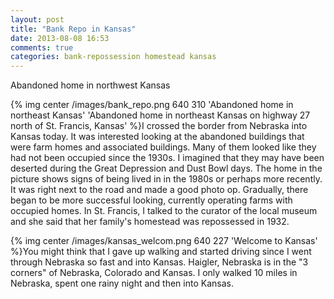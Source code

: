 ```yaml
---
layout: post
title: "Bank Repo in Kansas"
date: 2013-08-08 16:53
comments: true
categories: bank-repossession homestead kansas
---
```

Abandoned home in northwest Kansas

{% img center /images/bank_repo.png 640 310 'Abandoned home in northeast Kansas' 'Abandoned home in northeast Kansas on highway 27 north of St. Francis, Kansas' %}I crossed the border from Nebraska into Kansas today.  It was interested looking at the abandoned buildings that were farm homes and associated buildings.  Many of them looked like they had not been occupied since the 1930s.  I imagined that they may have been deserted during the Great Depression and Dust Bowl days.  The home in the picture shows signs of being lived in in the 1980s or perhaps more recently.  It was right next to the road and made a good photo op.  Gradually, there began to be more successful looking, currently operating farms with occupied homes.  In St. Francis, I talked to the curator of the local museum and she said that her family's homestead was repossessed in 1932.

{% img center /images/kansas_welcom.png 640 227 'Welcome to Kansas'  %}You might think that I gave up walking and started driving since I went through Nebraska so fast and into Kansas.  Haigler, Nebraska is in the "3 corners" of Nebraska, Colorado and Kansas.  I only walked 10 miles in Nebraska, spent one rainy night and then into Kansas.





